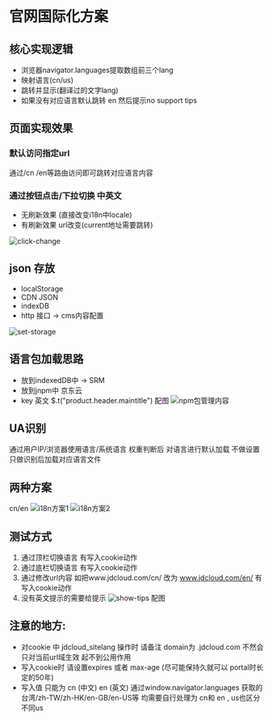 # 官网国际化方案 

## 核心实现逻辑
* 浏览器navigator.languages提取数组前三个lang
* 映射语言(cn/us)
* 跳转并显示(翻译过的文字lang)
* 如果没有对应语言默认跳转 en 然后提示no support tips



## 页面实现效果
### 默认访问指定url
通过/cn /en等路由访问即可跳转对应语言内容

### 通过按钮点击/下拉切换 中英文
* 无刷新效果 (直接改变i18n中locale)
* 有刷新效果 url改变(current地址需要跳转)

![click-change](/jdcloud-check-lang.png)



## json 存放
* localStorage 
* CDN JSON
* indexDB
* http 接口 -> cms内容配置

![set-storage](/jdcloud-storage-en.png)


## 语言包加载思路 
* 放到indexedDB中 -> SRM 
* 放到jnpm中 京东云
* key 英文 $.t("product.header.maintitle")
配图 ![npm包管理内容](/jnpm-iopt-fe-base.png)

## UA识别 
通过用户IP/浏览器使用语言/系统语言
权重判断后 对语言进行默认加载 不做设置 只做识别后加载对应语言文件

## 两种方案
cn/en
![i18n方案1](/i18n-case1.png)
![i18n方案2](/i18n-case2.png)

## 测试方式
1. 通过顶栏切换语言 有写入cookie动作
2. 通过底栏切换语言 有写入cookie动作 
3. 通过修改url内容 如把www.jdcloud.com/cn/ 改为 www.jdcloud.com/en/ 有写入cookie动作 
4. 没有英文提示的需要给提示 
![show-tips](/jdcloud-en-tips.png)
配图
 
## 注意的地方:
* 对cookie 中 jdcloud_sitelang 操作时 请备注 domain为 .jdcloud.com  不然会只对当前url域生效 起不到公用作用
* 写入cookie时 请设置expires 或者 max-age (尽可能保持久就可以 portal时长定的50年)
* 写入值 只能为 cn (中文)  en (英文)  通过window.navigator.languages 获取的台湾/zh-TW/zh-HK/en-GB/en-US等 均需要自行处理为 cn和 en , us也区分不同us